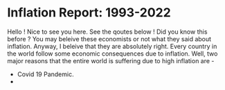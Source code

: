 # Inflation Report: 1993-2022

Hello ! Nice to see you here.
See the qoutes below !
Did you know this before ?
You may beleive these economists or not what they said about inflation.
Anyway, I beleive that they are absolutely right. Every country in the world follow some economic consequences due to inflation.
Well, two major reasons that the entire world is suffering due to high inflation are - 
- Covid 19 Pandemic.
- 
